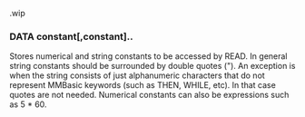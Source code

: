 .wip


### DATA constant[,constant]..

Stores numerical and string constants to be accessed by READ. In general string constants should be surrounded by double quotes ("). An exception is when the string consists of just alphanumeric characters that do not represent MMBasic keywords (such as THEN, WHILE, etc). In that case quotes are not needed. Numerical constants can also be expressions such as 5 * 60.